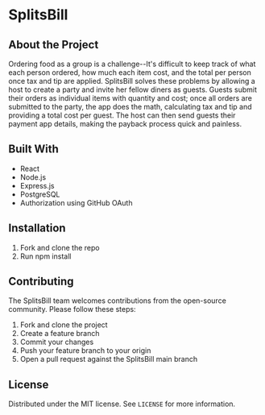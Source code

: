# SplitsBill

## About the Project
Ordering food as a group is a challenge--It's difficult to keep track of what each person ordered, how much each item cost, and the total per person once tax and tip are applied. SplitsBill solves these problems by allowing a host to create a party and invite her fellow diners as guests. Guests submit their orders as individual items with quantity and cost; once all orders are submitted to the party, the app does the math, calculating tax and tip and providing a total cost per guest. The host can then send guests their payment app details, making the payback process quick and painless. 

## Built With
- React
- Node.js
- Express.js
- PostgreSQL
- Authorization using GitHub OAuth

## Installation
1. Fork and clone the repo
2. Run npm install

## Contributing
The SplitsBill team welcomes contributions from the open-source community. Please follow these steps:
1. Fork and clone the project
2. Create a feature branch
3. Commit your changes
4. Push your feature branch to your origin
5. Open a pull request against the SplitsBill main branch

## License
Distributed under the MIT license. See `LICENSE` for more information.
